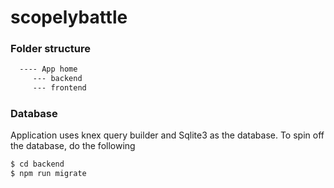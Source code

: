 # scopelybattle
### Folder structure

```sh
  ---- App home 
     --- backend 
     --- frontend
```

### Database
Application uses knex query builder and Sqlite3 as the database.
To spin off the database, do the following

```sh
$ cd backend
$ npm run migrate
```
